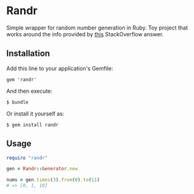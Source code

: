 # Randr

Simple wrapper for random number generation in Ruby. Toy project that works around the info provided by [this][stackoverflow] StackOverflow answer.

## Installation

Add this line to your application's Gemfile:

    gem 'randr'

And then execute:

    $ bundle

Or install it yourself as:

    $ gem install randr

## Usage

```ruby
require "randr"

gen = Randr::Generator.new

nums = gen.times(3).from(0).to(11)
# => [0, 1, 10]
```

[stackoverflow]: http://stackoverflow.com/a/198470/1031374
